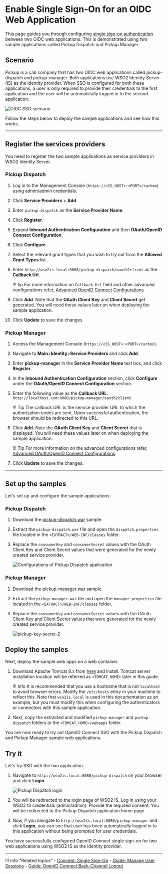 # Enable Single Sign-On for an OIDC Web Application

This page guides you through configuring [single sign-on authentication]({{base_path}}/references/concepts/single-sign-on) between two OIDC web applications. This is demonstrated using two sample applications called Pickup Dispatch and Pickup Manager.

## Scenario

Pickup is a cab company that has two OIDC web applications called pickup-dispatch and pickup-manager. Both applications use WSO2 Identity Server (IS) as the identity provider. When SSO is configured for both these applications, a user is only required to provide their credentials to the first application and the user will be automatically logged in to the second application.

![OIDC SSO scenario]({{base_path}}/assets/img/samples/oidc-sso-scenario-diagram.png)

Follow the steps below to deploy the sample applications and see how this works. 

----

## Register the services providers

You need to register the two sample applications as service providers in WSO2 Identity Server.

### Pickup Dispatch
1. Log in to the Management Console (`https://<IS_HOST>:<PORT>/carbon`) using admin/admin credentials. 

2. Click **Service Providers** > **Add**. 

3. Enter `pickup-dispatch` as the **Service Provider Name**.
 
4. Click **Register**.
    
5. Expand **Inbound Authentication Configuration** and then **OAuth/OpenID Connect Configuration**. 

6. Click **Configure**.   

7. Select the relevant grant types that you wish to try out from the **Allowed Grant Types** list. 
        
8.  Enter `http://wso2is.local:8080/pickup-dispatch/oauth2client` as the **Callback Url**.
    
    !!! tip
        For more information on `Callback Url` field and other advanced configurations
        refer, [Advanced OpenID Connect Configurations]({{base_path}}/guides/login/oauth-app-config-advanced)
        
9.  Click **Add**. Note that the **OAuth Client Key** and **Client Secret** get generated. You will need these values later on when deploying the sample application.

10.  Click **Update** to save the changes.

### Pickup Manager

1. Access the Management Console (`https://<IS_HOST>:<PORT>/carbon`).

2. Navigate to **Main**>**Identity**>**Service Providers** and click **Add**.

3. Enter **pickup-manager** in the **Service Provider Name** text box,
    and click **Register**.

4. In the **Inbound Authentication Configuration** section, click
    **Configure** under the **OAuth/OpenID Connect Configuration** section.
    
5. Enter the following value as the **Callback URL**: `http://localhost.com:8080/pickup-manager/oauth2client`

    !!! Tip
        The callback URL is the service provider URL to which the authorization codes are sent. Upon successful authentication, the browser should be redirected to this URL. 

6. Click **Add**. Note the **OAuth Client Key** and **Client Secret** that is displayed. You will need these values later on when deploying the sample application.

    !!! Tip
        For more information on the advanced configurations
        refer, [Advanced OAuth/OpenID Connect Configurations]({{base_path}}/guides/login/oauth-app-config-advanced).

5.  Click **Update** to save the changes.

----

## Set up the samples

Let's set up and configure the sample applications:

### Pickup Dispatch


1. Download the [pickup-dispatch.war](https://github.com/wso2/samples-is/releases/download/v4.5.0/pickup-dispatch.war) sample.

3.  Extract the `pickup-dispatch.war` file and open the `dispatch.properties` file located in the `<EXTRACT>/WEB-INF/classes` folder.

4. Replace the `consumerKey` and `consumerSecret` values with the OAuth Client Key and Client Secret values that were generated for the newly created service provider.

    ![Configurations of Pickup Dispatch application]({{base_path}}/assets/img/fragments/pickup-key-secret.png)

### Pickup Manager

1. Download the [pickup-manager.war](https://github.com/wso2/samples-is/releases/download/v4.5.0/pickup-manager.war) sample.

2. Extract the `pickup-manager.war` file and open the `manager.properties` file located in the `<EXTRACT>/WEB-INF/classes` folder.

3. Replace the `consumerKey` and `consumerSecret` values with the OAuth Client Key and Client Secret values that were generated for the newly created service provider.

    ![pickup-key-secret-2]({{base_path}}/assets/img/fragments/pickup-key-secret-2.png)

## Deploy the samples

Next, deploy the sample web apps on a web container.

1.  Download Apache Tomcat 8.x from
[here](https://tomcat.apache.org/download-80.cgi) and install. Tomcat
server installation location will be referred as `<TOMCAT_HOME>` later
in this guide.      
    
    !!! Info
        It is recommended that you use a hostname that is not `localhost` to avoid browser errors. Modify the `/etc/hosts` entry in your machine to reflect this. Note that `wso2is.local` is used in this documentation as an example, but you must modify this when configuring the authenticators or connectors with this sample application.

4.  Next, copy the extracted and modified `pickup-manager` and `pickup-dispatch` folders to the `<TOMCAT_HOME>/webapps` folder.

You are now ready to try out OpenID Connect SSO with the Pickup Dispatch and Pickup Manager sample web applications.

## Try it

Let's try SSO with the two application.

1. Navigate to `http://wso2is.local:8080/pickup-dispatch` on your browser and click **Login**.

    ![Pickup Dispatch login]({{base_path}}/assets/img/samples/dispatch-login.png)

2. You will be redirected to the login page of WSO2 IS. Log in using your WSO2 IS credentials (admin/admin). Provide the required consent.
You will be redirected to the Pickup Dispatch application home page.

3. Now, if you navigate to `http://wso2is.local:8080/pickup-manager` and click **Login**, you can see that user has been automatically logged in to this application without being prompted for user credentials.

You have successfully configured OpenID Connect single sign-on for two web applications using WSO2 IS as the identity provider.

----

!!! info "Related topics"
    - [Concept: Single Sign-On]({{base_path}}/references/concepts/single-sign-on)
    - [Guide: Manage User Sessions]({{base_path}}/session-management-logout)
    - [Guide: OpenID Connect Back-Channel Logout]({{base_path}}/oidc-backchannel-logout)